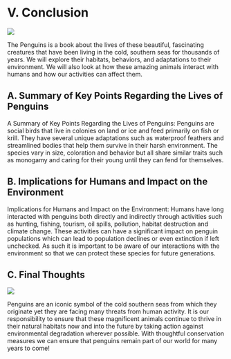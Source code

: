 # V. Conclusion

![](https://images.unsplash.com/photo-1551986782-166d45f9de1b?crop=entropy&cs=tinysrgb&fit=crop&fm=jpg&h=360&ixid=MnwxfDB8MXxyYW5kb218MHx8cGVuZ3Vpbnx8fHx8fDE2NzU1Mzk1NTg&ixlib=rb-4.0.3&q=80&utm_campaign=api-credit&utm_medium=referral&utm_source=unsplash_source&w=900)

The Penguins is a book about the lives of these beautiful, fascinating creatures that have been living in the cold, southern seas for thousands of years. We will explore their habitats, behaviors, and adaptations to their environment. We will also look at how these amazing animals interact with humans and how our activities can affect them. 

## A. Summary of Key Points Regarding the Lives of Penguins

A Summary of Key Points Regarding the Lives of Penguins: Penguins are social birds that live in colonies on land or ice and feed primarily on fish or krill. They have several unique adaptations such as waterproof feathers and streamlined bodies that help them survive in their harsh environment. The species vary in size, coloration and behavior but all share similar traits such as monogamy and caring for their young until they can fend for themselves. 

## B. Implications for Humans and Impact on the Environment

Implications for Humans and Impact on the Environment: Humans have long interacted with penguins both directly and indirectly through activities such as hunting, fishing, tourism, oil spills, pollution, habitat destruction and climate change. These activities can have a significant impact on penguin populations which can lead to population declines or even extinction if left unchecked. As such it is important to be aware of our interactions with the environment so that we can protect these species for future generations. 

## C. Final Thoughts

![](https://images.unsplash.com/photo-1550064762-4a75f2f90764?crop=entropy&cs=tinysrgb&fit=crop&fm=jpg&h=360&ixid=MnwxfDB8MXxyYW5kb218MHx8cGVuZ3Vpbnx8fHx8fDE2NzU1Mzk1NjA&ixlib=rb-4.0.3&q=80&utm_campaign=api-credit&utm_medium=referral&utm_source=unsplash_source&w=900)

Penguins are an iconic symbol of the cold southern seas from which they originate yet they are facing many threats from human activity. It is our responsibility to ensure that these magnificent animals continue to thrive in their natural habitats now and into the future by taking action against environmental degradation wherever possible. With thoughtful conservation measures we can ensure that penguins remain part of our world for many years to come!